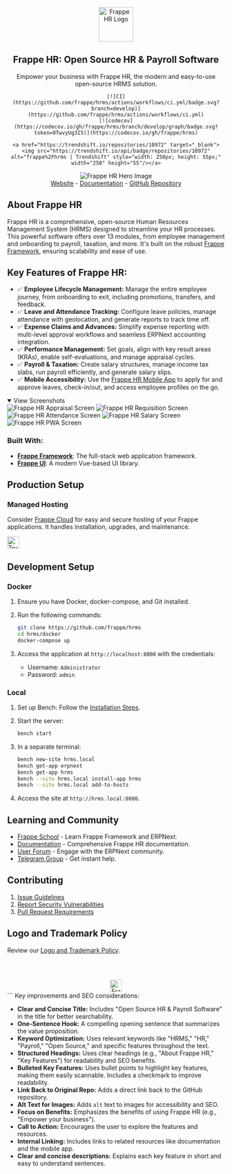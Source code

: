 <div align="center">
    <a href="https://frappe.io/hr">
        <img src=".github/frappe-hr-logo.png" height="80px" width="80px" alt="Frappe HR Logo">
    </a>
    <h2>Frappe HR: Open Source HR & Payroll Software</h2>
    <p>Empower your business with Frappe HR, the modern and easy-to-use open-source HRMS solution.</p>

    [![CI](https://github.com/frappe/hrms/actions/workflows/ci.yml/badge.svg?branch=develop)](https://github.com/frappe/hrms/actions/workflows/ci.yml)
    [![codecov](https://codecov.io/gh/frappe/hrms/branch/develop/graph/badge.svg?token=0TwvyUg3I5)](https://codecov.io/gh/frappe/hrms)

    <a href="https://trendshift.io/repositories/10972" target="_blank"><img src="https://trendshift.io/api/badge/repositories/10972" alt="frappe%2Fhrms | Trendshift" style="width: 250px; height: 55px;" width="250" height="55"/></a>
</div>

<div align="center">
    <img src=".github/hrms-hero.png" alt="Frappe HR Hero Image"/>
</div>

<div align="center">
    <a href="https://frappe.io/hr">Website</a>
    -
    <a href="https://docs.frappe.io/hr/introduction">Documentation</a>
    -
    <a href="https://github.com/frappe/hrms">GitHub Repository</a>
</div>

## About Frappe HR

Frappe HR is a comprehensive, open-source Human Resources Management System (HRMS) designed to streamline your HR processes. This powerful software offers over 13 modules, from employee management and onboarding to payroll, taxation, and more. It's built on the robust [Frappe Framework](https://github.com/frappe/frappe), ensuring scalability and ease of use.

## Key Features of Frappe HR:

*   ✅ **Employee Lifecycle Management:**  Manage the entire employee journey, from onboarding to exit, including promotions, transfers, and feedback.
*   ✅ **Leave and Attendance Tracking:** Configure leave policies, manage attendance with geolocation, and generate reports to track time off.
*   ✅ **Expense Claims and Advances:** Simplify expense reporting with multi-level approval workflows and seamless ERPNext accounting integration.
*   ✅ **Performance Management:** Set goals, align with key result areas (KRAs), enable self-evaluations, and manage appraisal cycles.
*   ✅ **Payroll & Taxation:** Create salary structures, manage income tax slabs, run payroll efficiently, and generate salary slips.
*   ✅ **Mobile Accessibility:**  Use the [Frappe HR Mobile App](https://frappe.io/hr) to apply for and approve leaves, check-in/out, and access employee profiles on the go.

<details open>
<summary>View Screenshots</summary>
    <img src=".github/hrms-appraisal.png" alt="Frappe HR Appraisal Screen"/>
    <img src=".github/hrms-requisition.png" alt="Frappe HR Requisition Screen"/>
    <img src=".github/hrms-attendance.png" alt="Frappe HR Attendance Screen"/>
    <img src=".github/hrms-salary.png" alt="Frappe HR Salary Screen"/>
    <img src=".github/hrms-pwa.png" alt="Frappe HR PWA Screen"/>
</details>

### Built With:

*   [**Frappe Framework**](https://github.com/frappe/frappe): The full-stack web application framework.
*   [**Frappe UI**](https://github.com/frappe/frappe-ui): A modern Vue-based UI library.

## Production Setup

### Managed Hosting

Consider [Frappe Cloud](https://frappecloud.com) for easy and secure hosting of your Frappe applications. It handles installation, upgrades, and maintenance.

<div>
    <a href="https://frappecloud.com/hrms/signup" target="_blank">
        <picture>
            <source media="(prefers-color-scheme: dark)" srcset="https://frappe.io/files/try-on-fc-white.png">
            <img src="https://frappe.io/files/try-on-fc-black.png" alt="Try on Frappe Cloud" height="28" />
        </picture>
    </a>
</div>

## Development Setup

### Docker

1.  Ensure you have Docker, docker-compose, and Git installed.
2.  Run the following commands:

    ```bash
    git clone https://github.com/frappe/hrms
    cd hrms/docker
    docker-compose up
    ```

3.  Access the application at `http://localhost:8000` with the credentials:

    *   Username: `Administrator`
    *   Password: `admin`

### Local

1.  Set up Bench: Follow the [Installation Steps](https://frappeframework.com/docs/user/en/installation).
2.  Start the server:

    ```bash
    bench start
    ```

3.  In a separate terminal:

    ```bash
    bench new-site hrms.local
    bench get-app erpnext
    bench get-app hrms
    bench --site hrms.local install-app hrms
    bench --site hrms.local add-to-hosts
    ```

4.  Access the site at `http://hrms.local:8080`.

## Learning and Community

*   [Frappe School](https://frappe.school) - Learn Frappe Framework and ERPNext.
*   [Documentation](https://docs.frappe.io/hr) - Comprehensive Frappe HR documentation.
*   [User Forum](https://discuss.erpnext.com/) - Engage with the ERPNext community.
*   [Telegram Group](https://t.me/frappehr) - Get instant help.

## Contributing

1.  [Issue Guidelines](https://github.com/frappe/erpnext/wiki/Issue-Guidelines)
2.  [Report Security Vulnerabilities](https://erpnext.com/security)
3.  [Pull Request Requirements](https://github.com/frappe/erpnext/wiki/Contribution-Guidelines)

## Logo and Trademark Policy

Review our [Logo and Trademark Policy](TRADEMARK_POLICY.md).

<br />
<br />
<div align="center" style="padding-top: 0.75rem;">
    <a href="https://frappe.io" target="_blank">
        <picture>
            <source media="(prefers-color-scheme: dark)" srcset="https://frappe.io/files/Frappe-white.png">
            <img src="https://frappe.io/files/Frappe-black.png" alt="Frappe Technologies" height="28"/>
        </picture>
    </a>
</div>
```
Key improvements and SEO considerations:

*   **Clear and Concise Title:**  Includes "Open Source HR & Payroll Software" in the title for better searchability.
*   **One-Sentence Hook:**  A compelling opening sentence that summarizes the value proposition.
*   **Keyword Optimization:**  Uses relevant keywords like "HRMS," "HR," "Payroll," "Open Source," and specific features throughout the text.
*   **Structured Headings:** Uses clear headings (e.g., "About Frappe HR," "Key Features") for readability and SEO benefits.
*   **Bulleted Key Features:**  Uses bullet points to highlight key features, making them easily scannable. Includes a checkmark to improve readability.
*   **Link Back to Original Repo:** Adds a direct link back to the GitHub repository.
*   **Alt Text for Images:** Adds `alt` text to images for accessibility and SEO.
*   **Focus on Benefits:** Emphasizes the benefits of using Frappe HR (e.g., "Empower your business").
*   **Call to Action:**  Encourages the user to explore the features and resources.
*   **Internal Linking:** Includes links to related resources like documentation and the mobile app.
*   **Clear and concise descriptions:** Explains each key feature in short and easy to understand sentences.